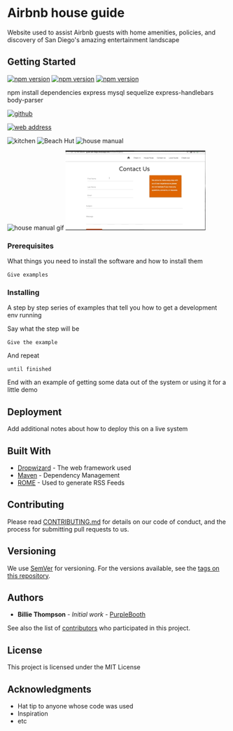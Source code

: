 # Airbnb house guide

Website used to assist Airbnb guests with home amenities, policies, and discovery of San Diego's amazing entertainment landscape

## Getting Started

[![npm version](https://badge.fury.io/js/express.svg)](https://badge.fury.io/js/express)
[![npm version](https://badge.fury.io/js/express-handlebars.svg)](https://badge.fury.io/js/express-handlebars)
[![npm version](https://badge.fury.io/js/mysql2.svg)](https://badge.fury.io/js/mysql2)

npm install
dependencies
  express
  mysql
  sequelize
  express-handlebars
  body-parser
  
  <a href="https://github.com/markjnkim/welcome-to-sd/assets/images/house_manual.gif"><img src="https://github.com/markjnkim/welcome-to-sd/assets/images/house_manual.gif" alt="github"/></a>
  
  <a href="http://guide-san-diego.herokuapp.com/assets/images/house_manual.gif"><img src="http://guide-san-diego.herokuapp.com/assets/images/house_manual.gif" alt="web address"/></a>

![kitchen](http://guide-san-diego.herokuapp.com/assets/images/kitchen.jpg)
![Beach Hut](http://guide-san-diego.herokuapp.com/assets/images/beach-hut.jpg)
![house manual](http://guide-san-diego.herokuapp.com/assets/images/house_manual.gif)

![house manual gif](/assets/images/house_manual.gif)
![contact gif](/assets/images/contact_pg.gif)

### Prerequisites

What things you need to install the software and how to install them

```
Give examples
```

### Installing

A step by step series of examples that tell you how to get a development env running

Say what the step will be

```
Give the example
```

And repeat

```
until finished
```

End with an example of getting some data out of the system or using it for a little demo

## Deployment

Add additional notes about how to deploy this on a live system

## Built With

* [Dropwizard](http://www.dropwizard.io/1.0.2/docs/) - The web framework used
* [Maven](https://maven.apache.org/) - Dependency Management
* [ROME](https://rometools.github.io/rome/) - Used to generate RSS Feeds

## Contributing

Please read [CONTRIBUTING.md](https://gist.github.com/PurpleBooth/b24679402957c63ec426) for details on our code of conduct, and the process for submitting pull requests to us.

## Versioning

We use [SemVer](http://semver.org/) for versioning. For the versions available, see the [tags on this repository](https://github.com/your/project/tags). 

## Authors

* **Billie Thompson** - *Initial work* - [PurpleBooth](https://github.com/PurpleBooth)

See also the list of [contributors](https://github.com/your/project/contributors) who participated in this project.

## License

This project is licensed under the MIT License 

## Acknowledgments

* Hat tip to anyone whose code was used
* Inspiration
* etc
